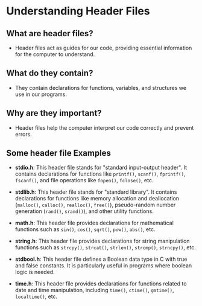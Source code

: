 # Understanding Header Files

## What are header files?
- Header files act as guides for our code, providing essential information for the computer to understand.

## What do they contain?
- They contain declarations for functions, variables, and structures we use in our programs.

## Why are they important?
- Header files help the computer interpret our code correctly and prevent errors.

## Some header file Examples

- **stdio.h**: This header file stands for "standard input-output header". It contains declarations for functions like `printf()`, `scanf()`, `fprintf()`, `fscanf()`, and file operations like `fopen()`, `fclose()`, etc.

- **stdlib.h**: This header file stands for "standard library". It contains declarations for functions like memory allocation and deallocation (`malloc()`, `calloc()`, `realloc()`, `free()`), pseudo-random number generation (`rand()`, `srand()`), and other utility functions.

- **math.h**: This header file provides declarations for mathematical functions such as `sin()`, `cos()`, `sqrt()`, `pow()`, `abs()`, etc.

- **string.h**: This header file provides declarations for string manipulation functions such as `strcpy()`, `strcat()`, `strlen()`, `strcmp()`, `strncpy()`, etc.

- **stdbool.h**: This header file defines a Boolean data type in C with true and false constants. It is particularly useful in programs where boolean logic is needed.

- **time.h**: This header file provides declarations for functions related to date and time manipulation, including `time()`, `ctime()`, `gmtime()`, `localtime()`, etc.
